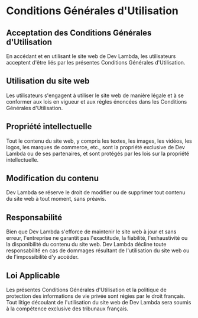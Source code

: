 # Conditions Générales d'Utilisation

## Acceptation des Conditions Générales d'Utilisation

En accédant et en utilisant le site web de Dev Lambda, les utilisateurs acceptent d'être liés par les présentes Conditions Générales d'Utilisation.

## Utilisation du site web

Les utilisateurs s'engagent à utiliser le site web de manière légale et à se conformer aux lois en vigueur et aux règles énoncées dans les Conditions Générales d'Utilisation.

## Propriété intellectuelle

Tout le contenu du site web, y compris les textes, les images, les vidéos, les logos, les marques de commerce, etc., sont la propriété exclusive de Dev Lambda ou de ses partenaires, et sont protégés par les lois sur la propriété intellectuelle.

## Modification du contenu

Dev Lambda se réserve le droit de modifier ou de supprimer tout contenu du site web à tout moment, sans préavis.

## Responsabilité

Bien que Dev Lambda s'efforce de maintenir le site web à jour et sans erreur, l'entreprise ne garantit pas l'exactitude, la fiabilité, l'exhaustivité ou la disponibilité du contenu du site web. Dev Lambda décline toute responsabilité en cas de dommages résultant de l'utilisation du site web ou de l'impossibilité d'y accéder.

## Loi Applicable

Les présentes Conditions Générales d'Utilisation et la politique de protection des informations de vie privée sont régies par le droit français. Tout litige découlant de l'utilisation du site web de Dev Lambda sera soumis à la compétence exclusive des tribunaux français.
